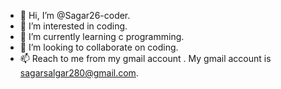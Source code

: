 - 👋 Hi, I’m @Sagar26-coder.
- 👀 I’m interested in coding.
- 🌱 I’m currently learning c programming.
- 💞️ I’m looking to collaborate on coding.
- 📫 Reach to me from  my gmail account . My gmail account is sagarsalgar280@gmail.com. 

<!---
Sagar26-coder/Sagar26-coder is a ✨ special ✨ repository because its `README.md` (this file) appears on your GitHub profile.
You can click the Preview link to take a look at your changes.
--->
